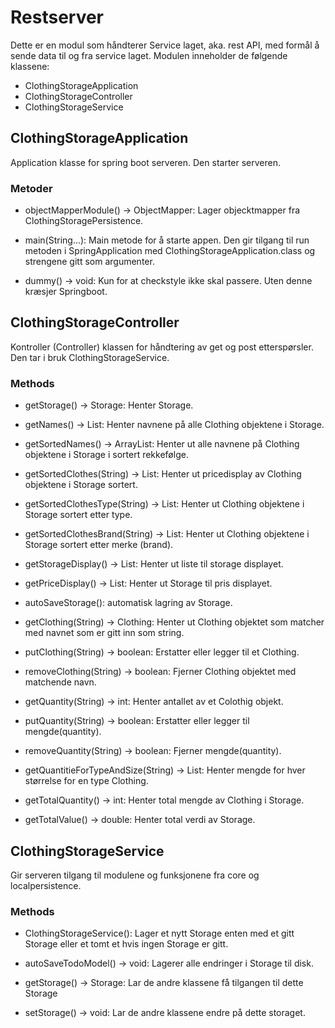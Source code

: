 # Restserver

Dette er en modul som håndterer Service laget, aka. rest API, med formål å sende data til og fra service laget.
Modulen inneholder de følgende klassene:

- ClothingStorageApplication
- ClothingStorageController
- ClothingStorageService

## ClothingStorageApplication

Application klasse for spring boot serveren. Den starter serveren.

### Metoder

- objectMapperModule() -> ObjectMapper: Lager objecktmapper fra ClothingStoragePersistence.

- main(String...): Main metode for å starte appen. Den gir tilgang til run metoden i SpringApplication med
  ClothingStorageApplication.class og strengene gitt som argumenter.

- dummy() -> void: Kun for at checkstyle ikke skal passere. Uten denne kræsjer Springboot.

## ClothingStorageController

Kontroller (Controller) klassen for håndtering av get og post etterspørsler. Den tar i bruk ClothingStorageService. 

### Methods

- getStorage() -> Storage: Henter Storage. 

- getNames() -> List<String>: Henter navnene på alle Clothing objektene i Storage.

- getSortedNames() -> ArrayList<String>: Henter ut alle navnene på Clothing objektene i Storage i sortert rekkefølge.

- getSortedClothes(String) -> List<String>: Henter ut pricedisplay av Clothing objektene i Storage sortert.

- getSortedClothesType(String) -> List<String>: Henter ut Clothing objektene i Storage sortert etter type.

- getSortedClothesBrand(String) -> List<String>: Henter ut Clothing objektene i Storage sortert etter merke (brand).

- getStorageDisplay() -> List<String>: Henter ut liste til storage displayet.

- getPriceDisplay() -> List<String>: Henter ut Storage til pris displayet. 

- autoSaveStorage(): automatisk lagring av Storage. 

- getClothing(String) -> Clothing: Henter ut Clothing objektet som matcher med navnet som er gitt inn som string.

- putClothing(String) -> boolean: Erstatter eller legger til et Clothing. 

- removeClothing(String) -> boolean: Fjerner Clothing objektet med matchende navn. 

- getQuantity(String) -> int: Henter antallet av et Colothig objekt.

- putQuantity(String) -> boolean: Erstatter eller legger til mengde(quantity). 

- removeQuantity(String) -> boolean: Fjerner mengde(quantity).

- getQuantitieForTypeAndSize(String) -> List<Integer>: Henter mengde for hver størrelse for en type Clothing. 

- getTotalQuantity() -> int: Henter total mengde av Clothing i Storage.

- getTotalValue() -> double: Henter total verdi av Storage.

## ClothingStorageService

Gir serveren tilgang til modulene og funksjonene fra core og localpersistence.

### Methods

- ClothingStorageService(): Lager et nytt Storage enten med et gitt Storage eller et tomt et hvis ingen Storage er gitt.

- autoSaveTodoModel() -> void: Lagerer alle endringer i Storage til disk.

- getStorage() -> Storage: Lar de andre klassene få tilgangen til dette Storage
- setStorage() -> void: Lar de andre klassene endre på dette storaget.
